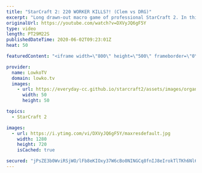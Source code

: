 ```yaml
---
title: "StarCraft 2: 220 WORKER KILLS?! (Clem vs DRG)"
excerpt: "Long drawn-out macro game of professional StarCraft 2. In this Zerg versus Terran between Clem and DRG we have a classic case of ZvT. Marine Marauder Medivac versus Mutalisks Zerglings and Banelings.   Get more videos & support my work: http://www.patreon.com/lowkotv  My second channel: http://lowko.tv/morelowko"
originalUrl: https://youtube.com/watch?v=DXVyJQ6gF5Y
type: video
length: PT29M22S
publishedDateTime: 2020-06-02T09:23:01Z
heat: 50

featuredContent: "<iframe width=\"800\" height=\"500\" frameborder=\"0\" src=\"https://www.youtube.com/embed/DXVyJQ6gF5Y\" allow=\"accelerometer; autoplay; encrypted-media; gyroscope; picture-in-picture\" allowfullscreen></iframe>"

provider:
  name: LowkoTV
  domain: lowko.tv
  images:
    - url: https://everyday-cc.github.io/starcraft2/assets/images/organizations/lowko.tv-50x50.jpg
      width: 50
      height: 50

topics:
  - StarCraft 2

images:
  - url: https://i.ytimg.com/vi/DXVyJQ6gF5Y/maxresdefault.jpg
    width: 1280
    height: 720
    isCached: true

secured: "jPsZE3b0WviRSjWO/lFb8eKIOxy37W6cBo0NINGCq8fnIJ8eIrokTlTKh6Nl6iyDVyFaMjvt3PAAnBq+vVst6M9pcLmCMwMt8njedLfyWaez8XyolFXGcacu3xI/17iQ3bQu9aijbcDEcX80VoKN1NfV7HzfoNIlgS9yF8jZzNVKtHUAaP4F/x2RyTvz3EhMYW16/tjDsrtn0kfEI68+TsLiQiMaOLBq01SiK8YVBtnRuyKyDViwnCui5GkKBlP6OfN2n1xyldpPSf+Q0kFUvI/4kPY4uppA76yfTU1QsSY9beRlutLFNOiat/2CVauTu5mKNAy4K/C48X4c1pCIifQzWKOUcL4TkYnYHPc3NMIwDJ6N4Udy6UAHcNk/8gk/S8tfBCTmFfhsKE5MW4RlFQb/8fkIjfqll+gWcBIGeG8=;D9bONFarLUjyA5BJSzElmg=="
---
```


